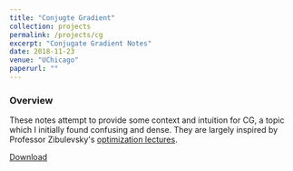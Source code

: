 ```yaml
---
title: "Conjugte Gradient"
collection: projects
permalink: /projects/cg
excerpt: "Conjugate Gradient Notes"
date: 2018-11-23
venue: "UChicago"
paperurl: ""
---
```

### Overview
These notes attempt to provide some context and intuition for CG, a topic which I initially found confusing and dense.
They are largely inspired by Professor Zibulevsky's [optimization lectures](https://sites.google.com/site/michaelzibulevsky/optimization-course).

[Download](https://jacob-roth.github.io/files/conjugategradient.pdf)
